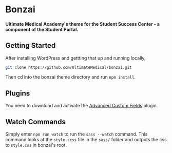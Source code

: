 # Bonzai
#### Ultimate Medical Academy's theme for the Student Success Center - a component of the Student Portal.

## Getting Started
After installing WordPress and gettting that up and running locally,
```bash
git clone https://github.com/UltimateMedical/bonzai.git
```

Then cd into the bonzai theme directory and run ``npm install``.

## Plugins
You need to download and activate the <a href="https://www.advancedcustomfields.com">Advanced Custom Fields</a> plugin.


## Watch Commands
Simply enter ``npm run watch`` to run the ``sass --watch`` command.  This command looks at the ``style.scss`` file in the ``sass/`` folder and outputs the css to ``style.css`` in bonzai's root.